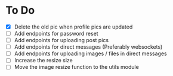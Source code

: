 # To Do

- [x] Delete the old pic when profile pics are updated
- [ ] Add endpoints for password reset
- [ ] Add endpoints for uploading post pics
- [ ] Add endpoints for direct messages (Preferably websockets)
- [ ] Add endpoints for uploading images / files in direct messages
- [ ] Increase the resize size
- [ ] Move the image resize function to the utils module
